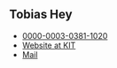## Tobias Hey

- [<i class="fa-brands fa-orcid"></i> 0000-0003-0381-1020](https://orcid.org/0000-0003-0381-1020)
- [Website at KIT](https://mcse.kastel.kit.edu/staff_tobias_hey.php)
- [Mail](mailto:hey@kit.edu)
